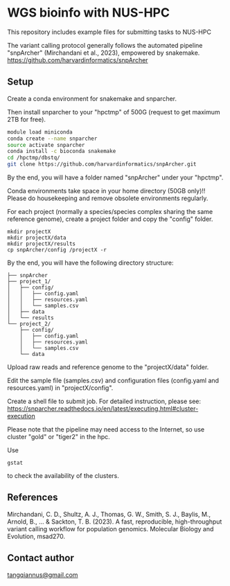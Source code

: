 # WGS bioinfo with NUS-HPC

This repository includes example files for submitting tasks to NUS-HPC

The variant calling protocol generally follows the automated pipeline "snpArcher" (Mirchandani et al., 2023), empowered by snakemake. 
https://github.com/harvardinformatics/snpArcher

## Setup

Create a conda environment for snakemake and snparcher.

Then install snparcher to your "hpctmp" of 500G (request to get maximum 2TB for free).

```bash
module load miniconda
conda create --name snparcher
source activate snparcher
conda install -c bioconda snakemake
cd /hpctmp/dbstq/
git clone https://github.com/harvardinformatics/snpArcher.git
```
By the end, you will have a folder named "snpArcher" under your "hpctmp".

Conda environments take space in your home directory (50GB only)!! Please do housekeeping and remove obsolete environments regularly.

For each project (normally a species/species complex sharing the same reference genome), create a project folder and copy the "config" folder.

```
mkdir projectX
mkdir projectX/data
mkdir projectX/results
cp snpArcher/config /projectX -r
```

By the end, you will have the following directory structure:

```
├── snpArcher
├── project_1/
│   ├── config/
│   │   ├── config.yaml
│   │   ├── resources.yaml
│   │   └── samples.csv
│   ├── data
│   └── results
└── project_2/
    ├── config/
    │   ├── config.yaml
    │   ├── resources.yaml
    │   └── samples.csv
    └── data
```

Upload raw reads and reference genome to the "projectX/data" folder.

Edit the sample file (samples.csv) and configuration files (config.yaml and resources.yaml) in "projectX/config". 

Create a shell file to submit job. For detailed instruction, please see:
https://snparcher.readthedocs.io/en/latest/executing.html#cluster-execution

Please note that the pipeline may need access to the Internet, so use cluster "gold" or "tiger2" in the hpc. 

Use
```
gstat
```
to check the availability of the clusters.

## References

Mirchandani, C. D., Shultz, A. J., Thomas, G. W., Smith, S. J., Baylis, M., Arnold, B., ... & Sackton, T. B. (2023). A fast, reproducible, high-throughput variant calling workflow for population genomics. Molecular Biology and Evolution, msad270.

## Contact author

tangqiannus@gmail.com
